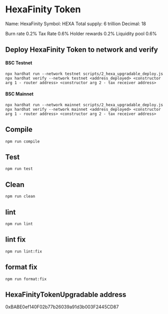 # HexaFinity Token

Name: HexaFinity
Symbol: HEXA
Total supply: 6 trillion
Decimal: 18

Burn rate	0.2%
Tax Rate	0.6%
Holder rewards	0.2%
Liquidity pool	0.6%

## Deploy HexaFinity Token to network and verify

#### BSC Testnet

```shell
npx hardhat run --network testnet scripts/2_hexa_upgradable_deploy.js
npx hardhat verify --network testnet <address_deployed> <constructor arg 1 - router address> <constructor arg 2 - tax receiver address>
```

#### BSC Mainnet

```shell
npx hardhat run --network mainnet scripts/2_hexa_upgradable_deploy.js
npx hardhat verify --network mainnet <address_deployed> <constructor arg 1 - router address> <constructor arg 2 - tax receiver address>
```

## Compile

```shell
npm run compile
```

## Test

```shell
npm run test
```

## Clean

```shell
npm run clean
```

## lint

```shell
npm run lint
```

## lint fix

```shell
npm run lint:fix
```

## format fix

```shell
npm run format:fix
```

## HexaFinityTokenUpgradable address
0xBABE0ef140F02b77b26039a91d3b003F2445CD87
